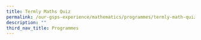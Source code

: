 ```yaml
---
title: Termly Maths Quiz
permalink: /our-gsps-experience/mathematics/programmes/termly-math-quiz/
description: ""
third_nav_title: Programmes
---
```

